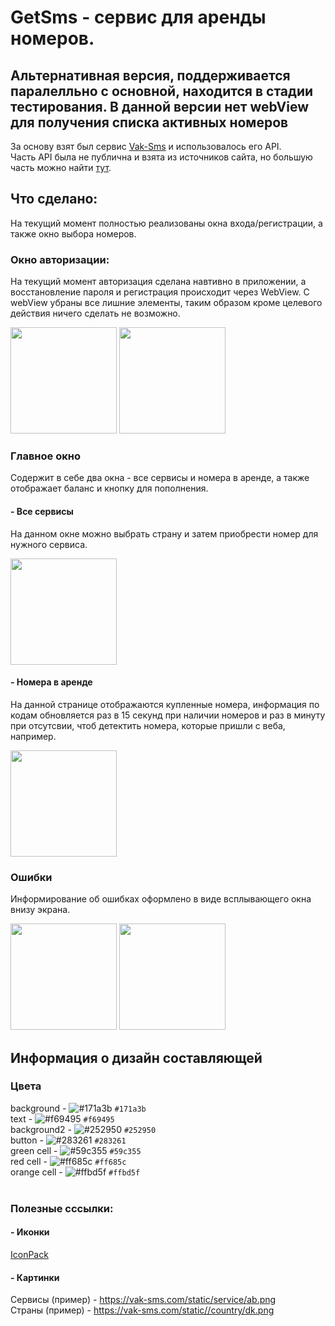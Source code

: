 # GetSms - сервис для аренды номеров. 
## Альтернативная версия, поддерживается паралелльно с основной, находится в стадии тестирования. В данной версии нет webView для получения списка активных номеров

За основу взят был сервис [Vak-Sms](https://vak-sms.com) и использовалось его API.<br>
Часть API была не публична и взята из источников сайта, но большую часть можно
найти [тут](https://vak-sms.com/api/vak/).<br>

## Что сделано:

На текущий момент полностью реализованы окна входа/регистрации, а также окно выбора номеров.

### Окно авторизации:
На текущий момент авторизация сделана навтивно в приложении, а восстановление пароля и регистрация
происходит через WebView. C webView убраны все лишние элементы, таким образом кроме целевого действия ничего сделать не возможно.<br>

<img src="https://user-images.githubusercontent.com/68683848/228680043-46a71ef5-7bb2-402c-ba5a-58629b08ee0d.png" width="170" /> <img src="https://user-images.githubusercontent.com/68683848/229636597-a16760c1-8e9c-406e-b2d5-8fcf5c96dc92.png" width="170" />


### Главное окно

Содержит в себе два окна - все сервисы и номера в аренде, а также отображает баланс и кнопку для
пополнения.

#### - Все сервисы
На данном окне можно выбрать страну и затем приобрести номер для нужного сервиса. <br>

<img src="https://user-images.githubusercontent.com/68683848/228679367-353b83c3-36fd-497e-8cf6-3d6a010638f4.png" width="170" />

#### - Номера в аренде
На данной странице отображаются купленные номера, информация по кодам обновляется раз в 15 секунд при наличии номеров и раз в минуту при отсутсвии, чтоб детектить номера, которые пришли с веба, например.<br>

<img src="https://user-images.githubusercontent.com/68683848/229636240-798d1936-2a2a-4bb8-a3d5-ebfc10ef0c14.png" width="170" />

### Ошибки

Информирование об ошибках оформлено в виде всплывающего окна внизу экрана.<br>

<img src="https://user-images.githubusercontent.com/68683848/229637624-18d2ea4f-f0b2-441e-9910-de329f7f58a9.png" width="170" /> <img src="https://user-images.githubusercontent.com/68683848/229637636-3358513a-db1f-45aa-8d92-cc0bad0c772a.png" width="170" />

## Информация о дизайн составляющей

### Цвета<br>

background - ![#171a3b](https://placehold.co/15x15/171a3b/171a3b.png) `#171a3b`<br>
text - ![#f69495](https://placehold.co/15x15/f69495/f69495.png) `#f69495`<br>
background2 - ![#252950](https://placehold.co/15x15/f03c15/252950.png) `#252950`<br>
button - ![#283261](https://placehold.co/15x15/283261/283261.png) `#283261`<br>
green cell - ![#59c355](https://placehold.co/15x15/59c355/59c355.png) `#59c355`<br>
red cell - ![#ff685c](https://placehold.co/15x15/ff685c/ff685c.png) `#ff685c`<br>
orange cell -  ![#ffbd5f](https://placehold.co/15x15/ffbd5f/ffbd5f.png) `#ffbd5f`<br>
<br>

### Полезные сссылки:

#### - Иконки

[IconPack](https://www.svgrepo.com/collection/yandex-ui-filled-icons/2)

#### - Картинки

Сервисы (пример) - https://vak-sms.com/static/service/ab.png<br>
Страны (пример) - https://vak-sms.com/static//country/dk.png

